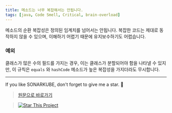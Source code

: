 ```yaml
---
title: 메소드는 너무 복잡해서는 안됩니다.
tags: [java, Code Smell, Critical, brain-overload]
---
```


메소드의 순환 복잡성은 정의된 임계치를 넘어서는 안됩니다.
복잡한 코드는 제대로 동작하지 않을 수 있으며, 이해하기 어렵기 때문에 유지보수하기도 어렵습니다.

### 예외

클래스가 많은 수의 필드를 가지는 경우, 이는 클래스가 분할되어야 함을 나타낼 수 있지만, 이 규칙은 `equals` 와 `hashCode` 메소드가 높은 복잡성을 가지더라도 무시합니다.

---

If you like SONARKUBE, don't forget to give me a star. :star2:

> [원문으로 바로가기](https://rules.sonarsource.com/java/tag/brain-overload/RSPEC-1541)

> [![Star This Project](https://img.shields.io/github/stars/kantabile/sonarkube.svg?label=Stars&style=social)](https://github.com/kantabile/sonarkube)
